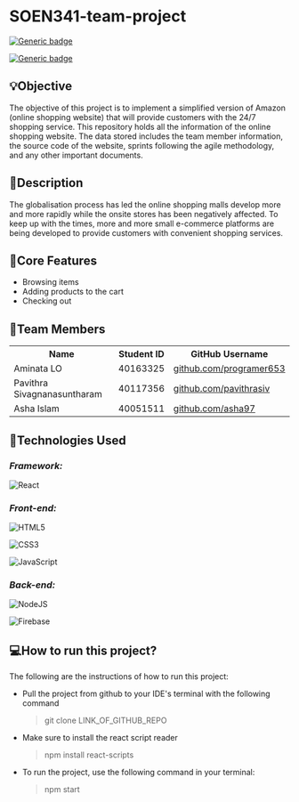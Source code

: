 # SOEN341-team-project
[![Generic badge](https://img.shields.io/badge/SOEN341-Project-<BLUE>.svg)](https://shields.io/)

[![Generic badge](https://img.shields.io/badge/VERSION-Sprint2-<BLUE>.svg)](https://shields.io/)


## :bulb:Objective
The objective of this project is to implement a simplified version of Amazon (online shopping website) that will provide customers with the 24/7 shopping service. This repository holds all the information of the online shopping website. The data stored includes the team member information, the source code of the website, sprints following the agile methodology, and any other important documents.

## :mag_right:Description
The globalisation process has led the online shopping malls develop more and more rapidly while the onsite stores has been negatively affected. To keep up with the times, more and more small e-commerce platforms are being developed to provide customers with convenient shopping services.


## :memo:Core Features
- Browsing items
- Adding products to the cart
- Checking out

## :busts_in_silhouette:Team Members
<table>
  <tr>
    <th>Name</th>
    <th>Student ID</th>
    <th>GitHub Username</th>
  </tr>
  <tr>
    <td>Aminata LO</td>
    <td>40163325</td>
    <td><a href="https://github.com/programer653" target="_blank">github.com/programer653</a></td>
  </tr>
  <tr>
    <td>Pavithra Sivagnanasuntharam</td>
    <td>40117356</td>
    <td><a href="https://github.com/pavithrasiv" target="_blank">github.com/pavithrasiv</a></td>
  </tr>
   <tr>
    <td>Asha Islam</td>
    <td>40051511</td>
    <td><a href="https://github.com/asha97" target="_blank">github.com/asha97</a></td>
  </tr>
</table>


## :dizzy:Technologies Used

_<h3>Framework:</h3>_

![React](https://img.shields.io/badge/react-%2320232a.svg?style=for-the-badge&logo=react&logoColor=%2361DAFB)
_<h3>Front-end:</h3>_

![HTML5](https://img.shields.io/badge/html5-%23E34F26.svg?style=for-the-badge&logo=html5&logoColor=white)

![CSS3](https://img.shields.io/badge/css3-%231572B6.svg?style=for-the-badge&logo=css3&logoColor=white)

![JavaScript](https://img.shields.io/badge/javascript-%23323330.svg?style=for-the-badge&logo=javascript&logoColor=%23F7DF1E)

_<h3>Back-end:</h3>_

![NodeJS](https://img.shields.io/badge/node.js-6DA55F?style=for-the-badge&logo=node.js&logoColor=white)

![Firebase](https://img.shields.io/badge/firebase-%23039BE5.svg?style=for-the-badge&logo=firebase)

## :computer:How to run this project?
The following are the instructions of how to run this project:

  - Pull the project from github to your IDE's terminal with the following command
      >git clone LINK_OF_GITHUB_REPO
  - Make sure to install the react script reader 
      >npm install react-scripts
  - To run the project, use the following command in your terminal: 
      >npm start

